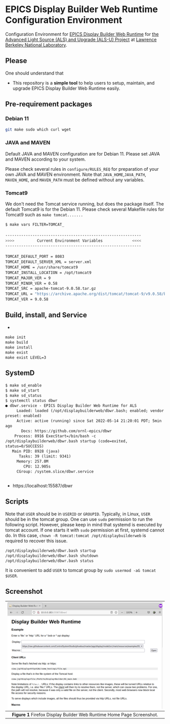 # EPICS Display Builder Web Runtime Configuration Environment

Configuration Environment for [EPICS Display Builder Web Runtime](https://github.com/ornl-epics/dbwr) for [the Advanced Light Source (ALS) and Upgrade (ALS-U) Project](https://als.lbl.gov/als-u/overview/) at [Lawrence Berkeley National Laboratory](https://lbl.gov).

## Please

One should understand that 
- This repository is a **simple tool** to help users to setup, maintain, and upgrade EPICS Display Builder Web Runtime easily.

## Pre-requirement packages

### Debian 11

```bash
git make sudo which curl wget
```


### JAVA and MAVEN

Default JAVA and MAVEN configuration are for Debian 11. Please set JAVA and MAVEN according to your system.

Please check several rules in `configure/RULES_REQ` for preparation of your own JAVA and MAVEN environment.
Note that `JAVA_HOME`,`JAVA_PATH`, `MAVEN_HOME`, and `MAVEN_PATH` must be defined without any variables.

### Tomcat9

We don't need the Tomcat service running, but does the package itself. The default Tomcat9 is for the Debian 11.
Please check several Makefile rules for Tomcat9 such as `make tomcat.......`

```bash
$ make vars FILTER=TOMCAT_

------------------------------------------------------------
>>>>          Current Environment Variables             <<<<
------------------------------------------------------------

TOMCAT_DEFAULT_PORT = 8083
TOMCAT_DEFAULT_SERVER_XML = server.xml
TOMCAT_HOME = /usr/share/tomcat9
TOMCAT_INSTALL_LOCATION = /opt/tomcat9
TOMCAT_MAJOR_VER = 9
TOMCAT_MINOR_VER = 0.58
TOMCAT_SRC = apache-tomcat-9.0.58.tar.gz
TOMCAT_URL = "https://archive.apache.org/dist/tomcat/tomcat-9/v9.0.58/bin/apache-tomcat-9.0.58.tar.gz"
TOMCAT_VER = 9.0.58
```

## Build, install, and Service

* 
```
make init
make build
make install
make exist
make exist LEVEL=3
```

## SystemD

```
$ make sd_enable
$ make sd_start
$ make sd_status
$ systemctl status dbwr
● dbwr.service - EPICS Display Builder Web Runtime for ALS
     Loaded: loaded (/opt/displaybuilderweb/dbwr.bash; enabled; vendor preset: enabled)
     Active: active (running) since Sat 2022-05-14 21:20:01 PDT; 5min ago
       Docs: https://github.com/ornl-epics/dbwr
    Process: 8916 ExecStart=/bin/bash -c /opt/displaybuilderweb/dbwr.bash startup (code=exited, status=0/SUCCESS)
   Main PID: 8928 (java)
      Tasks: 39 (limit: 9341)
     Memory: 257.0M
        CPU: 12.905s
     CGroup: /system.slice/dbwr.service

```

##
* https://localhost:15587/dbwr

## Scripts

Note that `USER` should be in `USERID` or `GROUPID`. Typically, in Linux, `USER` should be in the tomcat group. One can use `sudo` permission to run the following script. However, please keep in mind that systemd is executed by tomcat account. If one starts it with `sudo` permission at first, systemd cannot do. In this case, `chown -R tomcat:tomcat /opt/displaybuilderweb` is required to recover this issue.

```
/opt/displaybuilderweb/dbwr.bash startup
/opt/displaybuilderweb/dbwr.bash shutdown
/opt/displaybuilderweb/dbwr.bash status
```

It is convenient to add `USER` to tomcat group by `sudo usermod -aG tomcat $USER`.

## Screenshot


|![AAH](docs/images/dbwr.png)|
| :---: |
|**Figure 1** Firefox Display Builder Web Runtime Home Page Screenshot.|
